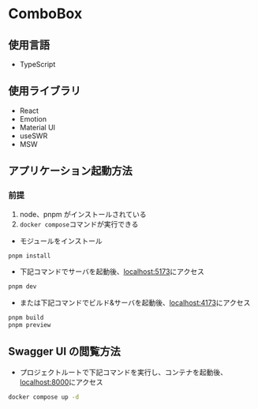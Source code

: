 # ComboBox

## 使用言語

- TypeScript

## 使用ライブラリ

- React
- Emotion
- Material UI
- useSWR
- MSW

## アプリケーション起動方法

### 前提

1. node、pnpm がインストールされている
2. `docker compose`コマンドが実行できる

- モジュールをインストール

```bash
pnpm install
```

- 下記コマンドでサーバを起動後、[localhost:5173](http://localhost:5173)にアクセス

```bash
pnpm dev
```

- または下記コマンドでビルド&サーバを起動後、[localhost:4173](http://localhost:4173)にアクセス

```bash
pnpm build
pnpm preview
```

## Swagger UI の閲覧方法

- プロジェクトルートで下記コマンドを実行し、コンテナを起動後、[localhost:8000](http://localhost:8000)にアクセス

```bash
docker compose up -d
```
